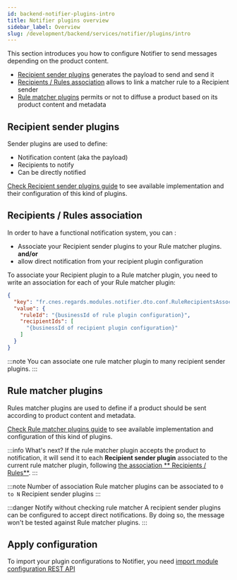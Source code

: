```yaml
---
id: backend-notifier-plugins-intro
title: Notifier plugins overview
sidebar_label: Overview
slug: /development/backend/services/notifier/plugins/intro
---
```


This section introduces you how to configure Notifier to send messages depending on the product content.

- [Recipient sender plugins](#recipient-sender-plugins) generates the payload to send and send it
- [Recipients / Rules association](#recipients--rules-association) allows to link a matcher rule to a Recipient sender
- [Rule matcher plugins](#rule-matcher-plugins) permits or not to diffuse a product based on its product content and
  metadata


## Recipient sender plugins

Sender plugins are used to define:

* Notification content (aka the payload)
* Recipients to notify
* Can be directly notified

[Check Recipient sender plugins guide](./recipient-sender-plugins.md) to see available implementation and their
configuration of this kind of plugins.

## Recipients / Rules association

In order to have a functional notification system, you can :
* Associate your Recipient sender plugins to your Rule matcher plugins.  
  **and/or**
* allow direct notification from your recipient plugin configuration

To associate your Recipient plugin to a Rule matcher plugin, you need to write an association for each of your Rule
matcher plugin:
```json
{
  "key": "fr.cnes.regards.modules.notifier.dto.conf.RuleRecipientsAssociation",
  "value": {
    "ruleId": "{businessId of rule plugin configuration}",
    "recipientIds": [
      "{businessId of recipient plugin configuration}"
    ]
  }
}
```

:::note
You can associate one rule matcher plugin to many recipient sender plugins.
:::

## Rule matcher plugins

Rules matcher plugins are used to define if a product should be sent according to product content and metadata.

[Check Rule matcher plugins guide](./rule-matcher-plugins.md) to see available implementation and 
configuration of this kind of plugins.

:::info What's next?
If the rule matcher plugin accepts the product to notification, it will send it to each **Recipient sender plugin**
associated to the current rule matcher plugin, following [the association ** Recipients / Rules**](#recipients--rules-association).
:::

:::note Number of association
Rule matcher plugins can be associated to `0 to N` Recipient sender plugins
:::

:::danger Notify without checking rule matcher
A recipient sender plugins can be configured to accept direct notifications. By doing so, the message won't be 
tested against Rule matcher plugins.
:::



## Apply configuration
To import your plugin configurations to Notifier, you need [import module configuration REST API](../api-guides/rest/rest-import-plugins-conf.md)

